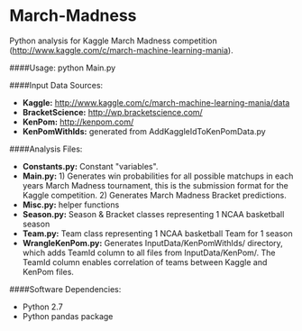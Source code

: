 March-Madness
=============

Python analysis for Kaggle March Madness competition (http://www.kaggle.com/c/march-machine-learning-mania).

####Usage:
python Main.py

####Input Data Sources:
- **Kaggle:** http://www.kaggle.com/c/march-machine-learning-mania/data
- **BracketScience:** http://wp.bracketscience.com/
- **KenPom:** http://kenpom.com/
- **KenPomWithIds:** generated from AddKaggleIdToKenPomData.py

####Analysis Files:
- **Constants.py:** Constant "variables".
- **Main.py:** 1) Generates win probabilities for all possible matchups in each years March Madness tournament, this is the submission format for the Kaggle competition. 2) Generates March Madness Bracket predictions.
- **Misc.py:** helper functions
- **Season.py:** Season & Bracket classes representing 1 NCAA basketball season
- **Team.py:** Team class representing 1 NCAA basketball Team for 1 season
- **WrangleKenPom.py:** Generates InputData/KenPomWithIds/ directory, which adds TeamId column to all files from InputData/KenPom/. The TeamId column enables correlation of teams between Kaggle and KenPom files.

####Software Dependencies:
- Python 2.7
- Python pandas package
